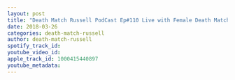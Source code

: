 ```yaml
---
layout: post
title: "Death Match Russell PodCast Ep#110 Live with Female Death Match Wrestler Mickie Knuckles Tune in!"
date: 2018-03-26
categories: death-match-russell
author: death-match-russell
spotify_track_id: 
youtube_video_id: 
apple_track_id: 1000415440897
youtube_metadata: 
---
```

